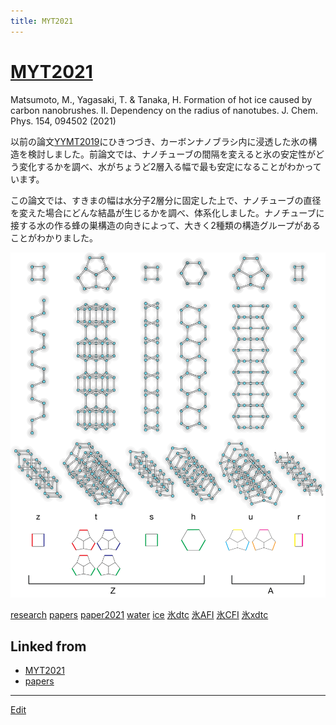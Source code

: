 ```yaml
---
title: MYT2021
---
```

# [MYT2021](/MYT2021)

Matsumoto, M., Yagasaki, T. & Tanaka, H. Formation of hot ice caused by carbon nanobrushes. II. Dependency on the radius of nanotubes. J. Chem. Phys. 154, 094502 (2021)

以前の論文[YYMT2019](/YYMT2019)にひきつづき、カーボンナノブラシ内に浸透した氷の構造を検討しました。前論文では、ナノチューブの間隔を変えると氷の安定性がどう変化するかを調べ、水がちょうど2層入る幅で最も安定になることがわかっています。

この論文では、すきまの幅は水分子2層分に固定した上で、ナノチューブの直径を変えた場合にどんな結晶が生じるかを調べ、体系化しました。ナノチューブに接する水の作る蜂の巣構造の向きによって、大きく2種類の構造グループがあることがわかりました。

![BuildingBlocks](/img/MYT2021Figure3.png)

[research](/research) [papers](/papers) [paper2021](/paper2021) [water](/water) [ice](/ice) [氷dtc](/氷dtc) [氷AFI](/氷AFI) [氷CFI](/氷CFI) [氷xdtc](/氷xdtc) 

## Linked from

* [MYT2021](/MYT2021)
* [papers](/papers)


----

[Edit](https://github.com/vitroid/vitroid.github.io/edit/master/MD/MYT2021.md)

